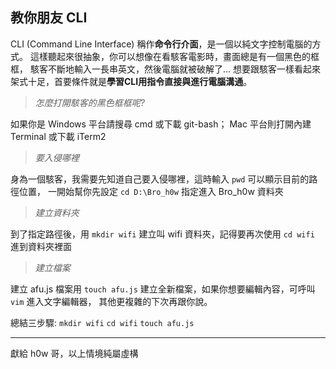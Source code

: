 ## 教你朋友 CLI
CLI (Command Line Interface) 稱作**命令行介面**，是一個以純文字控制電腦的方式。
這樣聽起來很抽象，你可以想像在看駭客電影時，畫面總是有一個黑色的框框，
駭客不斷地輸入一長串英文，然後電腦就被破解了...
想要跟駭客一樣看起來架式十足，首要條件就是**學習CLI用指令直接與進行電腦溝通**。

> *怎麼打開駭客的黑色框框呢?*

如果你是 Windows 平台請搜尋 cmd 或下載 git-bash；
Mac 平台則打開內建 Terminal 或下載 iTerm2 

> *要入侵哪裡*

身為一個駭客，我需要先知道自己要入侵哪裡，這時輸入 `pwd` 可以顯示目前的路徑位置，
一開始幫你先設定 `cd D:\Bro_h0w` 指定進入 Bro_h0w 資料夾

> *建立資料夾*

到了指定路徑後，用 `mkdir wifi` 建立叫 wifi 資料夾，記得要再次使用 `cd wifi` 進到資料夾裡面

> *建立檔案*

建立 afu.js 檔案用 `touch afu.js` 建立全新檔案，如果你想要編輯內容，可呼叫 `vim` 進入文字編輯器，
其他更複雜的下次再跟你說。 

總結三步驟: 
`mkdir wifi`
`cd wifi`
`touch afu.js`

----
獻給 h0w 哥，以上情境純屬虛構
